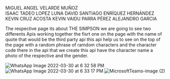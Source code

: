 MIGUEL ANGEL VELARDE MUÑOZ                
ISAAC TADEO LOPEZ LUNA
DAVID SANTIAGO ENRÍQUEZ HERNÁNDEZ    
KEVIN CRUZ ACOSTA
KEVIN VAIDU PARRA PÉREZ
ALEJANDRO GARCIA 

The respective page its about THE SIMPSON we are going to see two differents Apis working together the fisrt one on the page with the name of quote that would be the third party api this api help us to see on the top of the page with a random phrase of ramdom characters and the character code there in the api that we create this api have the character name a photo of the respective and the gender.

![WhatsApp Image 2022-03-30 at 6 32 58 PM](https://user-images.githubusercontent.com/68091809/160958689-30256b0c-5d85-4df4-9c8e-46b5d911a13f.jpeg)
![WhatsApp Image 2022-03-30 at 6 33 17 PM](https://user-images.githubusercontent.com/68091809/160958740-9da7a31f-c7d5-406e-b49c-504646757a89.jpeg)
![MicrosoftTeams-image (2)](https://user-images.githubusercontent.com/68091809/160958757-029c6649-4aa8-44fa-bb71-10f876479dae.png)
